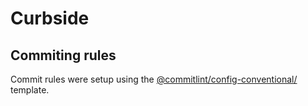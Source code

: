 # Curbside

## Commiting rules
Commit rules were setup using the [@commitlint/config-conventional/](https://github.com/conventional-changelog/commitlint/tree/master/%40commitlint/config-conventional) template. 